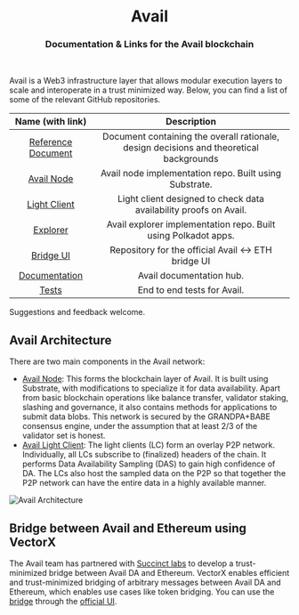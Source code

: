 <div align="Center">
<h1>Avail</h1>
<h3>Documentation & Links for the Avail blockchain</h3>
</div>

<br>

Avail is a Web3 infrastructure layer that allows modular execution layers to scale and interoperate in a trust minimized way. Below, you can find a list of some of the relevant GitHub repositories.

|    Name (with link)    |                                       Description                                       |
|:----------------------:|:---------------------------------------------------------------------------------------:|
| [Reference Document](https://github.com/availproject/data-availability/blob/93c547ce4efce3e992b573179a8d22b3657fdcee/reference%20document/Avail%20Reference%20Paper%20v2.1%206%20Nov%202024.pdf)     | Document containing the overall rationale, design decisions and theoretical backgrounds                              |
| [Avail Node](https://github.com/availproject/avail)                             | Avail node implementation repo. Built using Substrate.              |
| [Light Client](https://github.com/availproject/avail-light)                     | Light client designed to check data availability proofs on Avail.   |
| [Explorer](https://github.com/availproject/avail-apps)                                | Avail explorer implementation repo. Built using Polkadot apps.      |
| [Bridge UI](https://github.com/availproject/bridge-ui)                                | Repository for the official Avail <-> ETH bridge UI      |
| [Documentation](https://availproject.github.io/) | Avail documentation hub.                                    |
| [Tests](https://github.com/availproject/avail-test)                             | End to end tests for Avail.                                         |

Suggestions and feedback welcome.

## Avail Architecture

There are two main components in the Avail network:

- [Avail Node](https://github.com/availproject/avail): This forms the blockchain layer of Avail. It is built using Substrate, with modifications to specialize it for data availability. Apart from basic blockchain operations like balance transfer, validator staking, slashing and governance, it also contains methods for applications to submit data blobs. This network is secured by the GRANDPA+BABE consensus engine, under the assumption that at least 2/3 of the validator set is honest.
- [Avail Light Client](https://github.com/availproject/avail-light): The light clients (LC) form an overlay P2P network. Individually, all LCs subscribe to (finalized) headers of the chain. It performs Data Availability Sampling (DAS) to gain high confidence of DA. The LCs also host the sampled data on the P2P so that together the P2P network can have the entire data in a highly available manner.

![Avail Architecture](./images/Light%20Client%20P2P%20Network.jpg)

## Bridge between Avail and Ethereum using VectorX

The Avail team has partnered with [Succinct labs](https://succinct.xyz/) to develop a trust-minimized bridge between Avail DA and Ethereum. VectorX enables efficient and trust-minimized bridging of arbitrary messages between Avail DA and Ethereum, which enables use cases like token bridging. You can use the [bridge](https://docs.availproject.org/docs/end-user-guide/vectorx) through the [official UI](bridge.availproject.org). 

